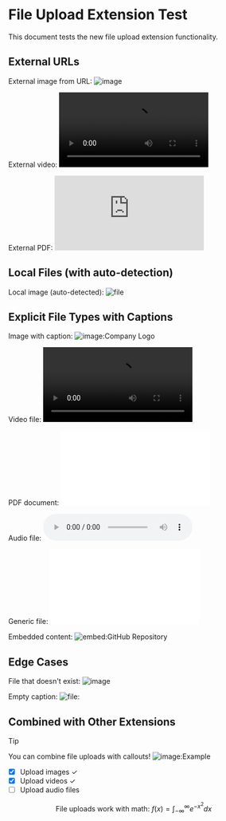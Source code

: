 # File Upload Extension Test

This document tests the new file upload extension functionality.

## External URLs

External image from URL:
![image](https://via.placeholder.com/400x300.png)

External video:
![video](https://sample-videos.com/zip/10/mp4/SampleVideo_1280x720_1mb.mp4)

External PDF:
![pdf](https://www.w3.org/WAI/ER/tests/xhtml/testfiles/resources/pdf/dummy.pdf)

## Local Files (with auto-detection)

Local image (auto-detected):
![file](./profile.png)

## Explicit File Types with Captions

Image with caption:
![image:Company Logo](./profile.png)

Video file:
![video:Demo Video](./sample.mp4)

PDF document:
![pdf:User Manual](./documentation.pdf)

Audio file:
![audio:Background Music](./music.mp3)

Generic file:
![file:Configuration](./config.json)

Embedded content:
![embed:GitHub Repository](https://github.com/example/repo)

## Edge Cases

File that doesn't exist:
![image](./nonexistent.png)

Empty caption:
![file:](./profile.png)

## Combined with Other Extensions

> [!TIP]
> You can combine file uploads with callouts!
> ![image:Example](./profile.png)

- [x] Upload images ✓
- [x] Upload videos ✓ 
- [ ] Upload audio files

$$
\text{File uploads work with math: } f(x) = \int_{-\infty}^{\infty} e^{-x^2} dx
$$
